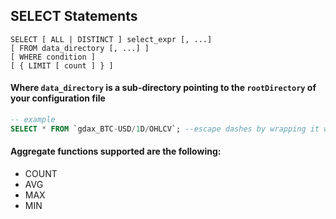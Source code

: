 ## SELECT Statements

```
SELECT [ ALL | DISTINCT ] select_expr [, ...]
[ FROM data_directory [, ...] ]
[ WHERE condition ]
[ { LIMIT [ count ] } ]
```

#### Where `data_directory` is a sub-directory pointing to the `rootDirectory` of your configuration file

``` sql
-- example
SELECT * FROM `gdax_BTC-USD/1D/OHLCV`; --escape dashes by wrapping it with backticks
```

#### Aggregate functions supported are the following:
- COUNT
- AVG
- MAX
- MIN
